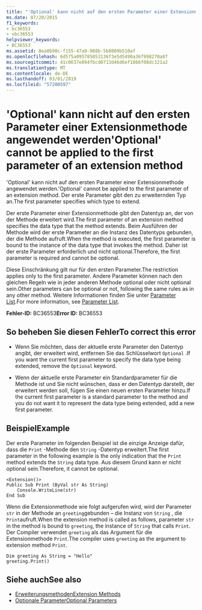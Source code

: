 ```yaml
---
title: "'Optional' kann nicht auf den ersten Parameter einer Extensionmethode angewendet werden"
ms.date: 07/20/2015
f1_keywords:
- bc36553
- vbc36553
helpviewer_keywords:
- BC36553
ms.assetid: 8ea0b90c-f155-47a9-988b-5b8009b510af
ms.openlocfilehash: 6d575a095785053136f3e5d5490a36f998270a8f
ms.sourcegitcommit: 41c0637e894fbcd0713d46d6ef1866f08dc321a2
ms.translationtype: MT
ms.contentlocale: de-DE
ms.lasthandoff: 03/01/2019
ms.locfileid: "57200597"
---
```

# <a name="optional-cannot-be-applied-to-the-first-parameter-of-an-extension-method"></a><span data-ttu-id="f874b-102">'Optional' kann nicht auf den ersten Parameter einer Extensionmethode angewendet werden</span><span class="sxs-lookup"><span data-stu-id="f874b-102">'Optional' cannot be applied to the first parameter of an extension method</span></span>
<span data-ttu-id="f874b-103">'Optional' kann nicht auf den ersten Parameter einer Extensionmethode angewendet werden.</span><span class="sxs-lookup"><span data-stu-id="f874b-103">'Optional' cannot be applied to the first parameter of an extension method.</span></span> <span data-ttu-id="f874b-104">Der erste Parameter gibt den zu erweiternden Typ an.</span><span class="sxs-lookup"><span data-stu-id="f874b-104">The first parameter specifies which type to extend.</span></span>  
  
 <span data-ttu-id="f874b-105">Der erste Parameter einer Extensionmethode gibt den Datentyp an, der von der Methode erweitert wird.</span><span class="sxs-lookup"><span data-stu-id="f874b-105">The first parameter of an extension method specifies the data type that the method extends.</span></span> <span data-ttu-id="f874b-106">Beim Ausführen der Methode wird der erste Parameter an die Instanz des Datentyps gebunden, der die Methode aufruft.</span><span class="sxs-lookup"><span data-stu-id="f874b-106">When the method is executed, the first parameter is bound to the instance of the data type that invokes the method.</span></span> <span data-ttu-id="f874b-107">Daher ist der erste Parameter erforderlich und nicht optional.</span><span class="sxs-lookup"><span data-stu-id="f874b-107">Therefore, the first parameter is required and cannot be optional.</span></span>  
  
 <span data-ttu-id="f874b-108">Diese Einschränkung gilt nur für den ersten Parameter.</span><span class="sxs-lookup"><span data-stu-id="f874b-108">The restriction applies only to the first parameter.</span></span> <span data-ttu-id="f874b-109">Andere Parameter können nach den gleichen Regeln wie in jeder anderen Methode optional oder nicht optional sein.</span><span class="sxs-lookup"><span data-stu-id="f874b-109">Other parameters can be optional or not, following the same rules as in any other method.</span></span> <span data-ttu-id="f874b-110">Weitere Informationen finden Sie unter [Parameter List](../../visual-basic/language-reference/statements/parameter-list.md).</span><span class="sxs-lookup"><span data-stu-id="f874b-110">For more information, see [Parameter List](../../visual-basic/language-reference/statements/parameter-list.md).</span></span>  
  
 <span data-ttu-id="f874b-111">**Fehler-ID:** BC36553</span><span class="sxs-lookup"><span data-stu-id="f874b-111">**Error ID:** BC36553</span></span>  
  
## <a name="to-correct-this-error"></a><span data-ttu-id="f874b-112">So beheben Sie diesen Fehler</span><span class="sxs-lookup"><span data-stu-id="f874b-112">To correct this error</span></span>  
  
-   <span data-ttu-id="f874b-113">Wenn Sie möchten, dass der aktuelle erste Parameter den Datentyp angibt, der erweitert wird, entfernen Sie das Schlüsselwort `Optional` .</span><span class="sxs-lookup"><span data-stu-id="f874b-113">If you want the current first parameter to specify the data type being extended, remove the `Optional` keyword.</span></span>  
  
-   <span data-ttu-id="f874b-114">Wenn der aktuelle erste Parameter ein Standardparameter für die Methode ist und Sie nicht wünschen, dass er den Datentyp darstellt, der erweitert werden soll, fügen Sie einen neuen ersten Parameter hinzu.</span><span class="sxs-lookup"><span data-stu-id="f874b-114">If the current first parameter is a standard parameter to the method and you do not want it to represent the data type being extended, add a new first parameter.</span></span>  
  
## <a name="example"></a><span data-ttu-id="f874b-115">Beispiel</span><span class="sxs-lookup"><span data-stu-id="f874b-115">Example</span></span>  
 <span data-ttu-id="f874b-116">Der erste Parameter im folgenden Beispiel ist die einzige Anzeige dafür, dass die `Print` -Methode den `String` -Datentyp erweitert.</span><span class="sxs-lookup"><span data-stu-id="f874b-116">The first parameter in the following example is the only indication that the `Print` method extends the `String` data type.</span></span> <span data-ttu-id="f874b-117">Aus diesem Grund kann er nicht optional sein.</span><span class="sxs-lookup"><span data-stu-id="f874b-117">Therefore, it cannot be optional.</span></span>  
  
```  
<Extension()>  
Public Sub Print (ByVal str As String)  
    Console.WriteLine(str)  
End Sub  
```  
  
 <span data-ttu-id="f874b-118">Wenn die Extensionmethode wie folgt aufgerufen wird, wird der Parameter `str` in der Methode an `greeting`gebunden – die Instanz von `String` , die `Print`aufruft.</span><span class="sxs-lookup"><span data-stu-id="f874b-118">When the extension method is called as follows, parameter `str` in the method is bound to `greeting`, the instance of `String` that calls `Print`.</span></span> <span data-ttu-id="f874b-119">Der Compiler verwendet `greeting` als das Argument für die Extensionmethode `Print`.</span><span class="sxs-lookup"><span data-stu-id="f874b-119">The compiler uses `greeting` as the argument to extension method `Print`.</span></span>  
  
```  
Dim greeting As String = "Hello"  
greeting.Print()  
```  
  
## <a name="see-also"></a><span data-ttu-id="f874b-120">Siehe auch</span><span class="sxs-lookup"><span data-stu-id="f874b-120">See also</span></span>
- [<span data-ttu-id="f874b-121">Erweiterungsmethoden</span><span class="sxs-lookup"><span data-stu-id="f874b-121">Extension Methods</span></span>](../../visual-basic/programming-guide/language-features/procedures/extension-methods.md)
- [<span data-ttu-id="f874b-122">Optionale Parameter</span><span class="sxs-lookup"><span data-stu-id="f874b-122">Optional Parameters</span></span>](../../visual-basic/programming-guide/language-features/procedures/optional-parameters.md)
